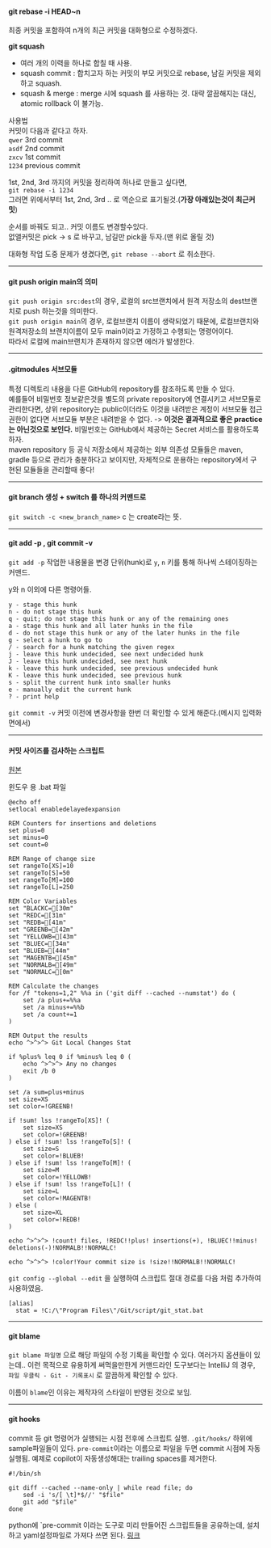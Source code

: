 
#### git rebase -i HEAD~n
최종 커밋을 포함하여 n개의 최근 커밋을 대화형으로 수정하겠다.

**git squash**
- 여러 개의 이력을 하나로 합칠 때 사용.
- squash commit : 합치고자 하는 커밋의 부모 커밋으로 rebase, 남길 커밋을 제외하고 squash.
- squash & merge : merge 시에 squash 를 사용하는 것. 대략 깔끔해지는 대신, atomic rollback 이 불가능.  

사용법  
커밋이 다음과 같다고 하자.  
`qwer` 3rd commit  
`asdf` 2nd commit  
`zxcv` 1st commit  
`1234` previous commit  

1st, 2nd, 3rd 까지의 커밋을 정리하여 하나로 만들고 싶다면,  
`git rebase -i 1234`  
그러면 위에서부터 1st, 2nd, 3rd .. 로 역순으로 표기될것.(**가장 아래있는것이 최근커밋**) 

순서를 바꿔도 되고.. 커밋 이름도 변경할수있다.  
없앨커밋은 pick -> s 로 바꾸고, 남길만 pick을 두자.(맨 위로 올릴 것)  

대화형 작업 도중 문제가 생겼다면, `git rebase --abort` 로 취소한다.

---  

#### git push origin main의 의미  
`git push origin src:dest`의 경우, 로컬의 src브랜치에서 원격 저장소의 dest브랜치로 push 하는것을 의미한다.  
`git push origin main`의 경우, 로컬브랜치 이름이 생략되었기 때문에, 로컬브랜치와 원격저장소의 브랜치이름이 모두 main이라고 가정하고 수행되는 명령어이다.  
따라서 로컬에 main브랜치가 존재하지 않으면 에러가 발생한다.  

---  

#### .gitmodules 서브모듈  
특정 디렉토리 내용을 다른 GitHub의 repository를 참조하도록 만들 수 있다.  
예를들어 비밀번호 정보같은것을 별도의 private repository에 연결시키고 서브모듈로 관리한다면, 상위 repository는 public이더라도 이것을 내려받은 계정이 서브모듈 접근권한이 없다면 서브모듈 부분은 내려받을 수 없다. -> **이것은 결과적으로 좋은 practice는 아닌것으로 보인다.** 비밀번호는 GitHub에서 제공하는 Secret 서비스를 활용하도록 하자.  
maven repository 등 공식 저장소에서 제공하는 외부 의존성 모듈들은 maven, gradle 등으로 관리가 충분하다고 보이지만, 자체적으로 운용하는 repository에서 구현된 모듈들을 관리할때 좋다!  

---  

#### git branch 생성 + switch 를 하나의 커맨드로  

`git switch -c <new_branch_name>`
c 는 create라는 뜻.

---


#### git add -p , git commit -v

`git add -p` 작업한 내용물을 변경 단위(hunk)로 `y`, `n` 키를 통해 하나씩 스테이징하는 커맨드.

y와 n 이외에 다른 명령어들.
```
y - stage this hunk
n - do not stage this hunk
q - quit; do not stage this hunk or any of the remaining ones
a - stage this hunk and all later hunks in the file
d - do not stage this hunk or any of the later hunks in the file
g - select a hunk to go to
/ - search for a hunk matching the given regex
j - leave this hunk undecided, see next undecided hunk
J - leave this hunk undecided, see next hunk
k - leave this hunk undecided, see previous undecided hunk
K - leave this hunk undecided, see previous hunk
s - split the current hunk into smaller hunks
e - manually edit the current hunk
? - print help
```



`git commit -v` 커밋 이전에 변경사항을 한번 더 확인할 수 있게 해준다.(메시지 입력화면에서)


---


#### 커밋 사이즈를 검사하는 스크립트

[원본](https://github.com/baekdev/git-stat)

윈도우 용 .bat 파일
```
@echo off
setlocal enabledelayedexpansion

REM Counters for insertions and deletions
set plus=0
set minus=0
set count=0

REM Range of change size
set rangeTo[XS]=10
set rangeTo[S]=50
set rangeTo[M]=100
set rangeTo[L]=250

REM Color Variables
set "BLACKC=[30m"
set "REDC=[31m"
set "REDB=[41m"
set "GREENB=[42m"
set "YELLOWB=[43m"
set "BLUEC=[34m"
set "BLUEB=[44m"
set "MAGENTB=[45m"
set "NORMALB=[49m"
set "NORMALC=[0m"

REM Calculate the changes
for /f "tokens=1,2" %%a in ('git diff --cached --numstat') do (
    set /a plus+=%%a
    set /a minus+=%%b
    set /a count+=1
)

REM Output the results
echo ^>^>^> Git Local Changes Stat

if %plus% leq 0 if %minus% leq 0 (
    echo ^>^>^> Any no changes
    exit /b 0
)

set /a sum=plus+minus
set size=XS
set color=!GREENB!

if !sum! lss !rangeTo[XS]! (
    set size=XS
    set color=!GREENB!
) else if !sum! lss !rangeTo[S]! (
    set size=S
    set color=!BLUEB!
) else if !sum! lss !rangeTo[M]! (
    set size=M
    set color=!YELLOWB!
) else if !sum! lss !rangeTo[L]! (
    set size=L
    set color=!MAGENTB!
) else (
    set size=XL
    set color=!REDB!
)

echo ^>^>^> !count! files, !REDC!!plus! insertions(+), !BLUEC!!minus! deletions(-)!NORMALB!!NORMALC!

echo ^>^>^> !color!Your commit size is !size!!NORMALB!!NORMALC!
```


`git config --global --edit` 을 실행하여 스크립트 절대 경로를 다음 처럼 추가하여 사용하였음.

```
[alias]
  stat = !C:/\"Program Files\"/Git/script/git_stat.bat
```

---

#### git blame

`git blame 파일명` 으로 해당 파일의 수정 기록을 확인할 수 있다.
여러가지 옵션들이 있는데..
이런 목적으로 유용하게 써먹을만한게 커맨드라인 도구보다는 IntelliJ 의 경우, `파일 우클릭 - Git - 기록표시` 로 깔끔하게 확인할 수 있다. 

이름이 `blame`인 이유는 제작자의 스타일이 반영된 것으로 보임.


---

#### git hooks 

commit 등 git 명령어가 실행되는 시점 전후에 스크립트 실행.
`.git/hooks/` 하위에 sample파일들이 있다.
`pre-commit`이라는 이름으로 파일을 두면 commit 시점에 자동 실행됨. 
예제로 copilot이 자동생성해대는 trailing spaces를 제거한다.
```
#!/bin/sh

git diff --cached --name-only | while read file; do
	sed -i 's/[ \t]*$//' "$file"
	git add "$file"
done
```

python에 `pre-commit 이라는 도구로 미리 만들어진 스크립트들을 공유하는데, 설치하고 yaml설정파일로 가져다 쓰면 된다.
[링크](https://github.com/pre-commit/pre-commit-hooks)


